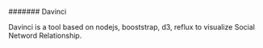 ####### Davinci 

Davinci is a tool based on nodejs, booststrap, d3, reflux to visualize Social Netword Relationship.

